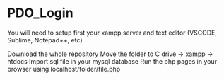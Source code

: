 # PDO_Login
You will need to setup first your xampp server and text editor (VSCODE, Sublime, Notepad++, etc)

Download the whole repository
Move the folder to C drive -> xampp -> htdocs
Import sql file in your mysql database
Run the php pages in your browser using localhost/folder/file.php
